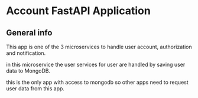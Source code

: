 # Account FastAPI Application


## General info

This app is one of the 3 microservices to handle user account, authorization and notification.

in this microservice the user services for user are handled by saving user data to MongoDB.

this is the only app with access to mongodb so other apps need to request user data from this app.
